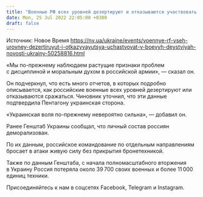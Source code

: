```yaml
---
title: "Военные РФ всех уровней дезертируют и отказываются участвовать в боевых действиях — Пентагон"
date: Mon, 25 Jul 2022 22:05:00 +0300
draft: false
---
```

Источник: Новое Время https://nv.ua/ukraine/events/voennye-rf-vseh-urovney-dezertiruyut-i-otkazyvayutsya-uchastvovat-v-boevyh-deystviyah-novosti-ukrainy-50258816.html


«Мы по-прежнему наблюдаем растущие признаки проблем с дисциплиной и моральным духом в российской армии», — сказал он. 

Он подчеркнул, что есть много отчетов, в которых подробно описывается, как российские военные всех уровней дезертируют или отказываются сражаться. Чиновник уточнил, что эти данные подтвердила Пентагону украинская сторона.

«Украинская воля по-прежнему невероятно сильна», — добавил он.

Ранее Генштаб Украины сообщал, что личный состав россиян деморализован.

По их данным, российское командование по отдельным направлениям бросает в атаки живую силу без прикрытия бронетехникой. 

Также по данным Генштаба, с начала полномасштабного вторжения в Украину Россия потеряла около 39 700 своих военных и более 11 000 единиц техники.

Присоединяйтесь к нам в соцсетях Facebook, Telegram и Instagram.
